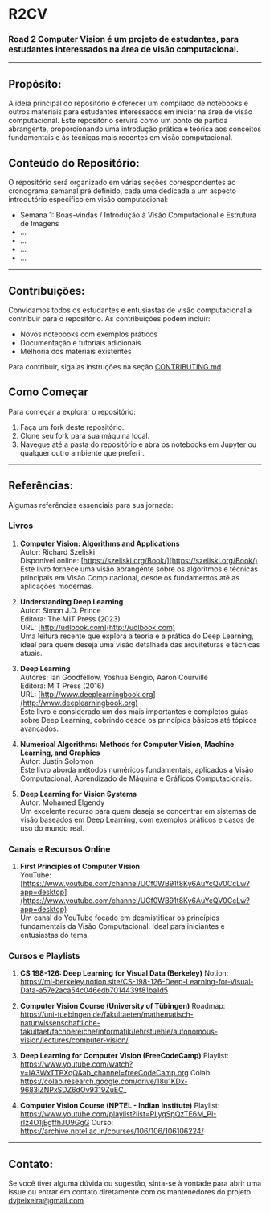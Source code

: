 # R2CV

### Road 2 Computer Vision é um projeto de estudantes, para estudantes interessados na área de visão computacional.

---

## Propósito:

A ideia principal do repositório é oferecer um compilado de notebooks e outros materiais para estudantes interessados em iniciar na área de visão computacional. Este repositório servirá como um ponto de partida abrangente, proporcionando uma introdução prática e teórica aos conceitos fundamentais e às técnicas mais recentes em visão computacional.

## Conteúdo do Repositório:

O repositório será organizado em várias seções correspondentes ao cronograma semanal pré definido, cada uma dedicada a um aspecto introdutório específico em visão computacional:

- Semana 1: Boas-vindas / Introdução à Visão Computacional e Estrutura de Imagens
- ...
- ...
- ...
- ...

---

## Contribuições:

Convidamos todos os estudantes e entusiastas de visão computacional a contribuir para o repositório. As contribuições podem incluir:

- Novos notebooks com exemplos práticos
- Documentação e tutoriais adicionais
- Melhoria dos materiais existentes

Para contribuir, siga as instruções na seção [CONTRIBUTING.md](https://github.com/dvzk1/R2CV/blob/main/CONTRIBUTE.md).

## Como Começar

Para começar a explorar o repositório:
  1. Faça um fork deste repositório.
  2. Clone seu fork para sua máquina local.
  3. Navegue até a pasta do repositório e abra os notebooks em Jupyter ou qualquer outro ambiente que preferir.

---
## Referências:

Algumas referências essenciais para sua jornada:

### Livros

1. **Computer Vision: Algorithms and Applications**  
   Autor: Richard Szeliski  
   Disponível online: [https://szeliski.org/Book/](https://szeliski.org/Book/)  
   Este livro fornece uma visão abrangente sobre os algoritmos e técnicas principais em Visão Computacional, desde os fundamentos até as aplicações modernas.

2. **Understanding Deep Learning**  
   Autor: Simon J.D. Prince  
   Editora: The MIT Press (2023)  
   URL: [http://udlbook.com](http://udlbook.com)  
   Uma leitura recente que explora a teoria e a prática do Deep Learning, ideal para quem deseja uma visão detalhada das arquiteturas e técnicas atuais.

3. **Deep Learning**  
   Autores: Ian Goodfellow, Yoshua Bengio, Aaron Courville  
   Editora: MIT Press (2016)  
   URL: [http://www.deeplearningbook.org](http://www.deeplearningbook.org)  
   Este livro é considerado um dos mais importantes e completos guias sobre Deep Learning, cobrindo desde os princípios básicos até tópicos avançados.

4. **Numerical Algorithms: Methods for Computer Vision, Machine Learning, and Graphics**  
   Autor: Justin Solomon  
   Este livro aborda métodos numéricos fundamentais, aplicados a Visão Computacional, Aprendizado de Máquina e Gráficos Computacionais.

5. **Deep Learning for Vision Systems**  
   Autor: Mohamed Elgendy  
   Um excelente recurso para quem deseja se concentrar em sistemas de visão baseados em Deep Learning, com exemplos práticos e casos de uso do mundo real.

### Canais e Recursos Online

1. **First Principles of Computer Vision**  
   YouTube: [https://www.youtube.com/channel/UCf0WB91t8Ky6AuYcQV0CcLw?app=desktop](https://www.youtube.com/channel/UCf0WB91t8Ky6AuYcQV0CcLw?app=desktop)  
   Um canal do YouTube focado em desmistificar os princípios fundamentais da Visão Computacional. Ideal para iniciantes e entusiastas do tema.

### Cursos e Playlists

1. **CS 198-126: Deep Learning for Visual Data (Berkeley)**
Notion: https://ml-berkeley.notion.site/CS-198-126-Deep-Learning-for-Visual-Data-a57e2aca54c046edb7014439f81ba1d5

2. **Computer Vision Course (University of Tübingen)**
Roadmap: https://uni-tuebingen.de/fakultaeten/mathematisch-naturwissenschaftliche-fakultaet/fachbereiche/informatik/lehrstuehle/autonomous-vision/lectures/computer-vision/

3. **Deep Learning for Computer Vision (FreeCodeCamp)**
Playlist: https://www.youtube.com/watch?v=IA3WxTTPXqQ&ab_channel=freeCodeCamp.org
Colab: https://colab.research.google.com/drive/18u1KDx-9683iZNPxSDZ6dOv9319ZuEC_

4. **Computer Vision Course (NPTEL - Indian Institute)**
Playlist: https://www.youtube.com/playlist?list=PLyqSpQzTE6M_PI-rIz4O1jEgffhJU9GgG
Curso: https://archive.nptel.ac.in/courses/106/106/106106224/

---

## Contato:

Se você tiver alguma dúvida ou sugestão, sinta-se à vontade para abrir uma issue ou entrar em contato diretamente com os mantenedores do projeto.
dvjteixeira@gmail.com
